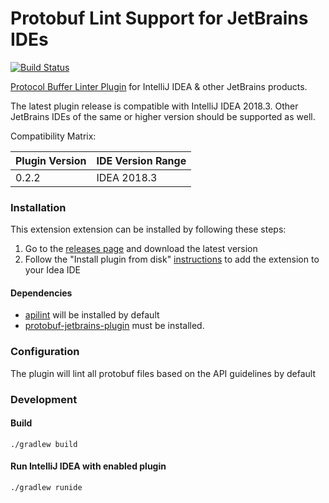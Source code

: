 # Protobuf Lint Support for JetBrains IDEs
[![Build Status](https://travis-ci.org/yoheimuta/intellij-protolint.svg?branch=master)](https://travis-ci.org/yoheimuta/intellij-protolint)

[Protocol Buffer Linter Plugin](https://plugins.jetbrains.com/plugin/12641-protocol-buffer-linter) for IntelliJ IDEA & other JetBrains products.

The latest plugin release is compatible with IntelliJ IDEA 2018.3.
Other JetBrains IDEs of the same or higher version should be supported as well.

Compatibility Matrix:

| Plugin Version  | IDE Version Range  |
|-----------------|--------------------|
| 0.2.2           | IDEA 2018.3        |

### Installation

This extension extension can be installed by following these steps:

1. Go to the [releases page](https://github.com/thought-machine/intellij-protolint/releases) and download the latest version
2. Follow the "Install plugin from disk" [instructions](https://www.jetbrains.com/help/idea/managing-plugins.html#install_plugin_from_disk) to add the extension to your Idea IDE 

#### Dependencies

- [apilint](https://github.com/thought-machine/protolint) will be installed by default
- [protobuf-jetbrains-plugin](https://github.com/protostuff/protobuf-jetbrains-plugin) must be installed.

### Configuration

The plugin will lint all protobuf files based on the API guidelines by default


### Development

#### Build

```
./gradlew build
```

#### Run IntelliJ IDEA with enabled plugin

```
./gradlew runide
```
